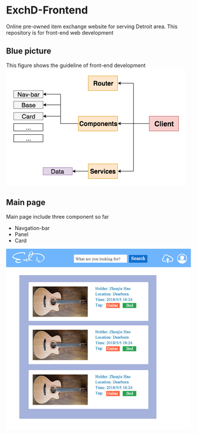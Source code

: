 # ExchD-Frontend
Online pre-owned item exchange website for serving Detroit area. This repository is for front-end web development


## Blue picture
This figure shows the guideline of front-end development
![](https://github.com/ExchD/ExchD-Frontend/blob/zhenjie/images/bluePicture.png)  


## Main page
Main page include three component so far

* Navgation-bar
* Panel
* Card

![](https://github.com/ExchD/ExchD-Frontend/blob/zhenjie/images/Main_page.jpg)
